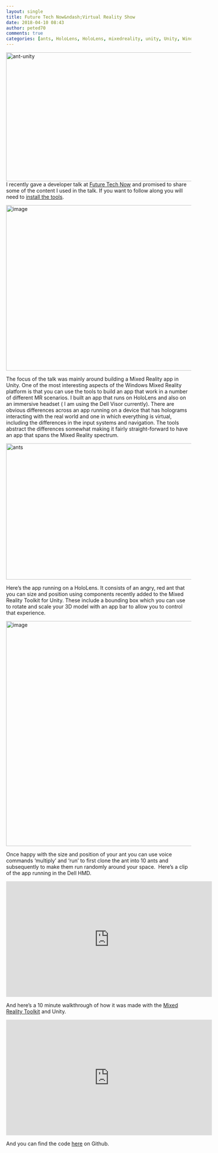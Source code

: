 ```yaml
---
layout: single
title: Future Tech Now&ndash;Virtual Reality Show
date: 2018-04-10 08:43
author: peted70
comments: true
categories: [ants, HoloLens, HoloLens, mixedreality, unity, Unity, Windows Mixed Reality]
---
```

<p><a href="http://peted.azurewebsites.net/wp-content/uploads/2018/04/ant-unity.png"><img width="670" height="351" title="ant-unity" style="display: inline; background-image: none;" alt="ant-unity" src="http://peted.azurewebsites.net/wp-content/uploads/2018/04/ant-unity_thumb.png" border="0"></a>I recently gave a developer talk at <a href="https://futuretechnow.co.uk/" target="_blank">Future Tech Now</a> and promised to share some of the content I used in the talk. If you want to follow along you will need to <a href="https://docs.microsoft.com/en-us/windows/mixed-reality/install-the-tools" target="_blank">install the tools</a>.</p><p><a href="http://peted.azurewebsites.net/wp-content/uploads/2018/04/image.png"><img width="670" height="451" title="image" style="display: inline; background-image: none;" alt="image" src="http://peted.azurewebsites.net/wp-content/uploads/2018/04/image_thumb.png" border="0"></a></p><p>The focus of the talk was mainly around building a Mixed Reality app in Unity. One of the most interesting aspects of the Windows Mixed Reality platform is that you can use the tools to build an app that work in a number of different MR scenarios. I built an app that runs on HoloLens and also on an immersive headset ( I am using the Dell Visor currently). There are obvious differences across an app running on a device that has holograms interacting with the real world and one in which everything is virtual, including the differences in the input systems and navigation. The tools abstract the differences somewhat making it fairly straight-forward to have an app that spans the Mixed Reality spectrum.</p><p><a href="http://peted.azurewebsites.net/wp-content/uploads/2018/04/ants.jpg"><img width="656" height="371" title="ants" style="display: inline; background-image: none;" alt="ants" src="http://peted.azurewebsites.net/wp-content/uploads/2018/04/ants_thumb.jpg" border="0"></a></p><p>Here’s the app running on a HoloLens. It consists of an angry, red ant that you can size and position using components recently added to the Mixed Reality Toolkit for Unity. These include a bounding box which you can use to rotate and scale your 3D model with an app bar to allow you to control that experience.</p><p><a href="http://peted.azurewebsites.net/wp-content/uploads/2018/04/image-1.png"><img width="542" height="613" title="image" style="display: inline; background-image: none;" alt="image" src="http://peted.azurewebsites.net/wp-content/uploads/2018/04/image_thumb-1.png" border="0"></a></p><p>Once happy with the size and position of your ant you can use voice commands ‘multiply’ and ‘run’ to first clone the ant into 10 ants and subsequently to make them run randomly around your space.&nbsp; Here’s a clip of the app running in the Dell HMD.</p><p><iframe width="560" height="315" src="https://www.youtube.com/embed/4ja01EjRTlk?ecver=1" frameborder="0" allowfullscreen="" allow="autoplay; encrypted-media"></iframe></p><p>And here’s a 10 minute walkthrough of how it was made with the <a href="https://github.com/Microsoft/MixedRealityToolkit-Unity" target="_blank">Mixed Reality Toolkit</a> and Unity.</p><p><iframe width="560" height="315" src="https://www.youtube.com/embed/Wp8Pk5nGYWk?ecver=1" frameborder="0" allowfullscreen="" allow="autoplay; encrypted-media"></iframe></p><p>And you can find the code <a href="https://github.com/peted70/VRShowDemo" target="_blank">here</a> on Github.</p>
